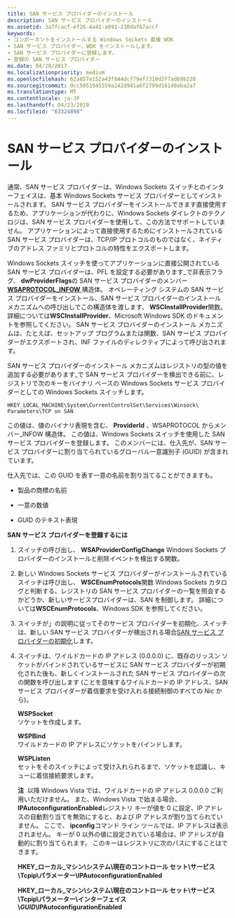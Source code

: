 ```yaml
---
title: SAN サービス プロバイダーのインストール
description: SAN サービス プロバイダーのインストール
ms.assetid: 3a7fcacf-ef26-4a41-a991-230daf67accf
keywords:
- コンポーネントをインストールする Windows Sockets 直接 WDK
- SAN サービス プロバイダー、WDK をインストールします。
- SAN サービス プロバイダーに登録します。
- 登録の SAN サービス プロバイダー
ms.date: 04/20/2017
ms.localizationpriority: medium
ms.openlocfilehash: 62a857e152a43f844dcf79ef7310d3f7ad69b220
ms.sourcegitcommit: 0cc5051945559a242d941a6f2799d161d8eba2a7
ms.translationtype: MT
ms.contentlocale: ja-JP
ms.lasthandoff: 04/23/2019
ms.locfileid: "63324898"
---
```

# <a name="installing-a-san-service-provider"></a>SAN サービス プロバイダーのインストール





通常、SAN サービス プロバイダーは、Windows Sockets スイッチとのインターフェイスは、基本 Windows Sockets サービス プロバイダーとしてインストールされます。 SAN サービス プロバイダーをインストールできます直接使用するため、アプリケーションが代わりに、Windows Sockets ダイレクトのテクノロジは、SAN サービス プロバイダーを使用して、この方法でサポートしていません。 アプリケーションによって直接使用するためにインストールされている SAN サービス プロバイダーは、TCP/IP プロトコルのものではなく、ネイティブのアドレス ファミリとプロトコルの特性をエクスポートします。

Windows Sockets スイッチを使ってアプリケーションに直接公開されている SAN サービス プロバイダーは、PFL を設定する必要があります\_で非表示フラグ、 **dwProviderFlags**の SAN サービス プロバイダーのメンバー [ **WSAPROTOCOL\_INFOW** ](https://msdn.microsoft.com/library/windows/hardware/ff565963)構造体。 オペレーティング システムの SAN サービス プロバイダーをインストール、SAN サービス プロバイダーのインストール メカニズムへの呼び出しでこの構造体を渡します、 **WSCInstallProvider**関数。 詳細については**WSCInstallProvider**、Microsoft Windows SDK のドキュメントを参照してください。 SAN サービス プロバイダーのインストール メカニズムは、たとえば、セットアップ プログラムまたは関数、SAN サービス プロバイダーがエクスポートされ、INF ファイルのディレクティブによって呼び出されます。

SAN サービス プロバイダーのインストール メカニズムはレジストリの型の値を追加する必要があります\_で SAN サービス プロバイダーを検出できる前に、レジストリで次のキーをバイナリ ベースの Windows Sockets サービス プロバイダーとしての Windows Sockets スイッチします。

```Console
HKEY_LOCAL_MACHINE\System\CurrentControlSet\Services\Winsock\
Parameters\TCP on SAN
```

この値は、値のバイナリ表現を含む、 **ProviderId** 、WSAPROTOCOL からメンバー\_INFOW 構造体。 この値は、Windows Sockets スイッチを使用した SAN サービス プロバイダーを登録します。 このメンバーには、仕入先が、SAN サービス プロバイダーに割り当てられているグローバル一意識別子 (GUID) が含まれています。

仕入先では、この GUID を表す一意の名前を割り当てることができますも。

-   製品の商標の名前

-   一意の数値

-   GUID のテキスト表現

**SAN サービス プロバイダーを登録するには**

1.  スイッチの呼び出し、 **WSAProviderConfigChange** Windows Sockets プロバイダーのインストールと削除イベントを検出する関数。

2.  新しい Windows Sockets サービス プロバイダーがインストールされているスイッチは呼び出し、 **WSCEnumProtocols**関数 Windows Sockets カタログと判断する、レジストリの SAN サービス プロバイダーの一覧を照会するかどうか、新しいサービスプロバイダーは、SAN を制御します。 詳細については**WSCEnumProtocols**、Windows SDK を参照してください。

3.  スイッチが」の説明に従ってそのサービス プロバイダーを初期化、スイッチは、新しい SAN サービス プロバイダーが検出される場合[SAN サービス プロバイダーの初期化](initializing-a-san-service-provider.md)します。

4.  スイッチは、ワイルドカードの IP アドレス (0.0.0.0) に、既存のリッスン ソケットがバインドされているサービスに SAN サービス プロバイダーが初期化された後も、新しくインストールされた SAN サービス プロバイダーの次の関数を呼び出します (ことを意味するワイルドカードの IP アドレス、SANサービス プロバイダーが着信要求を受け入れる接続制御のすべての Nic から)。

    <a href="" id="wspsocket"></a>**WSPSocket**  
    ソケットを作成します。

    <a href="" id="wspbind"></a>**WSPBind**  
    ワイルドカードの IP アドレスにソケットをバインドします。

    <a href="" id="wsplisten"></a>**WSPListen**  
    セットをそのスイッチによって受け入れられるまで、ソケットを認識し、キューに着信接続要求します。

    **注**  以降 Windows Vista では、ワイルドカードの IP アドレス 0.0.0.0 ご利用いただけません。
    また、Windows Vista で始まる場合、 **IPAutoconfigurationEnabled**レジストリ キーが値を 0 に設定、IP アドレスの自動割り当てを無効にすると、および IP アドレスが割り当てられていません。 ここで、 **ipconfig**コマンド ライン ツールでは、IP アドレスは表示されません。 キーが 0 以外の値に設定されている場合は、IP アドレスが自動的に割り当てられます。 このキーはレジストリに次のパスにすることはできます。

    **HKEY\_ローカル\_マシン\\システム\\現在のコントロール セット\\サービス\\Tcpip\\パラメーター\\IPAutoconfigurationEnabled**

    **HKEY\_ローカル\_マシン\\システム\\現在のコントロール セット\\サービス\\Tcpip\\パラメーター\\インターフェイス\\*GUID*\\IPAutoconfigurationEnabled**

     

 

 





